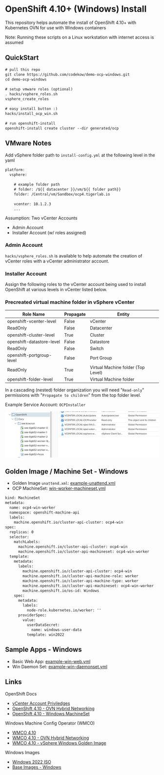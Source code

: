 # OpenShift 4.10+ (Windows) Install

This repository helps automate the install of OpenShift 4.10+
with Kubernetes OVN for use with Windows containers

Note: Running these scripts on a Linux workstation with internet access is assumed

## QuickStart
```
# pull this repo
git clone https://github.com/codekow/demo-ocp-windows.git
cd demo-ocp-windows

# setup vmware roles (optional)
. hacks/vsphere_roles.sh
vsphere_create_roles

# easy install button :)
hacks/install_ocp_win.sh

# run openshift-install
openshift-install create cluster --dir generated/ocp
```

## VMware Notes

Add vSphere folder path to `install-config.yml` at the following level in the yaml
```
platform:
  vsphere:
    
    # example folder path
    # folder: /${{ datacenter }}/vm/${{ folder path}}
    folder: /Central/vm/Sandbox/ocp4.tigerlab.io

    vcenter: 10.1.2.3
    ...
```

Assumption: Two vCenter Accounts
- Admin Account
- Installer Account (w/ roles assigned)

### Admin Account

`hacks/vsphere_roles.sh` is available to help automate the creation of vCenter roles with a vCenter administrator account.

### Installer Account

Assign the following roles to the vCenter account being used to install OpenShift at various levels in vCenter listed below.

### Precreated virtual machine folder in vSphere vCenter

Role Name | Propagate | Entity
--- | --- | ---
openshift-vcenter-level | False | vCenter
ReadOnly | False | Datacenter
openshift-cluster-level | True | Cluster
openshift-datastore-level | False | Datastore
ReadOnly | False | Switch
openshift-portgroup-level | False | Port Group
ReadOnly | True | Virtual Machine folder (Top Level)
openshift-folder-level | True | Virtual Machine folder

In a cascading (nested) folder organization you will need  "`Read-only`" permissions 
with "`Propagate to children`" from the top folder level.

Example Service Account: `OCPInstaller`

![Folder Tree Example](docs/folder-permissions.png)

## Golden Image / Machine Set - Windows

- Golden Image `unattend.xml`: [example-unattend.xml](example-unattend.xml)
- OCP MachineSet: [win-worker-machineset.yml](win-worker-machineset.yml)
```
kind: MachineSet
metadata:
  name: ocp4-win-worker
  namespace: openshift-machine-api
  labels:
    machine.openshift.io/cluster-api-cluster: ocp4-win
spec:
  replicas: 0
  selector:
    matchLabels:
      machine.openshift.io/cluster-api-cluster: ocp4-win
      machine.openshift.io/cluster-api-machineset: ocp4-win-worker
  template:
    metadata:
      labels:
        machine.openshift.io/cluster-api-cluster: ocp4-win
        machine.openshift.io/cluster-api-machine-role: worker
        machine.openshift.io/cluster-api-machine-type: worker
        machine.openshift.io/cluster-api-machineset: ocp4-win-worker
        machine.openshift.io/os-id: Windows
    spec:
      metadata:
        labels:
          node-role.kubernetes.io/worker: ''
      providerSpec:
        value:
          userDataSecret:
            name: windows-user-data
          template: win2022
```

## Sample Apps - Windows

- Basic Web App: [example-win-web.yml](example-win-web.yml)
- Win Daemon Set: [example-win-daemonset.yml](example-win-daemonset.yml)

## Links

OpenShift Docs
- [vCenter Account Priviledges](https://docs.openshift.com/container-platform/4.10/installing/installing_vsphere/installing-vsphere-installer-provisioned.html#installation-vsphere-installer-infra-requirements_installing-vsphere-installer-provisioned)
- [OpenShift 4.10 - OVN Hybrid Networking](https://docs.openshift.com/container-platform/4.10/networking/ovn_kubernetes_network_provider/configuring-hybrid-networking.html)
- [OpenShift 4.10 - Windows MachineSet](https://docs.openshift.com/container-platform/4.10/windows_containers/creating_windows_machinesets/creating-windows-machineset-vsphere.html)



Windows Machine Config Operator (WMCO)
- [WMCO 4.10](https://github.com/openshift/windows-machine-config-operator/tree/community-4.10)
- [WMCO 4.10 - OVN Hybrid Networking](https://github.com/openshift/windows-machine-config-operator/blob/community-4.10/docs/setup-hybrid-OVNKubernetes-cluster.md)
- [WMCO 4.10 - vSphere Windows Golden Image](https://github.com/openshift/windows-machine-config-operator/blob/community-4.10/docs/vsphere-golden-image.md)

Windows Images
- [Windows 2022 ISO](https://www.microsoft.com/en-us/evalcenter/download-windows-server-2022)
- [Base Images - Windows](https://docs.microsoft.com/en-us/virtualization/windowscontainers/manage-containers/container-base-images)
